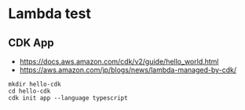 # Lambda test

## CDK App
- https://docs.aws.amazon.com/cdk/v2/guide/hello_world.html
- https://aws.amazon.com/jp/blogs/news/lambda-managed-by-cdk/

```
mkdir hello-cdk
cd hello-cdk
cdk init app --language typescript

```
